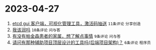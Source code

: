 # 2023-04-27

1. [etcd gui 客户端，可视化管理工具，激活码抽送](https://www.v2ex.com/t/935796) `11条评论` `分享创造`
1. [我该润吗](https://www.v2ex.com/t/935800) `10条评论` `问与答`
1. [有没有帕金森患者的家属，想了解点事情](https://www.v2ex.com/t/935795) `9条评论` `问与答`
1. [请问有那种辅助项目顶层设计的工具吗(后端项目架构)？](https://www.v2ex.com/t/935797) `6条评论` `程序员`
